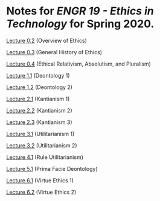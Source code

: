 # Notes for *ENGR 19 - Ethics in Technology* for Spring 2020.

[Lecture 0.2](https://github.com/csn3rd/ENGR19Spring2020/blob/master/Lectures/Lecture%200.2.md) (Overview of Ethics)

[Lecture 0.3](https://github.com/csn3rd/ENGR19Spring2020/blob/master/Lectures/Lecture%200.3.md) (General History of Ethics)

[Lecture 0.4](https://github.com/csn3rd/ENGR19Spring2020/blob/master/Lectures/Lecture%200.4.md) (Ethical Relativism, Absolutism, and Pluralism)

[Lecture 1.1](https://github.com/csn3rd/ENGR19Spring2020/blob/master/Lectures/Lecture%201.1.md) (Deontology 1)

[Lecture 1.2](https://github.com/csn3rd/ENGR19Spring2020/blob/master/Lectures/Lecture%201.2.md) (Deontology 2)

[Lecture 2.1](https://github.com/csn3rd/ENGR19Spring2020/blob/master/Lectures/Lecture%202.1.md) (Kantianism 1)

[Lecture 2.2](https://github.com/csn3rd/ENGR19Spring2020/blob/master/Lectures/Lecture%202.2.md) (Kantianism 2)

[Lecture 2.3](https://github.com/csn3rd/ENGR19Spring2020/blob/master/Lectures/Lecture%202.3.md) (Kantianism 3)

[Lecture 3.1](https://github.com/csn3rd/ENGR19Spring2020/blob/master/Lectures/Lecture%203.1.md) (Utilitarianism 1)

[Lecture 3.2](https://github.com/csn3rd/ENGR19Spring2020/blob/master/Lectures/Lecture%203.2.md) (Utilitarianism 2)

[Lecture 4.1](https://github.com/csn3rd/ENGR19Spring2020/blob/master/Lectures/Lecture%204.1.md) (Rule Utilitarianism)

[Lecture 5.1](https://github.com/csn3rd/ENGR19Spring2020/blob/master/Lectures/Lecture%205.1.md) (Prima Facie Deontology)

[Lecture 6.1](https://github.com/csn3rd/ENGR19Spring2020/blob/master/Lectures/Lecture%206.1.md) (Virtue Ethics 1)

[Lecture 6.2](https://github.com/csn3rd/ENGR19Spring2020/blob/master/Lectures/Lecture%206.2.md) (Virtue Ethics 2)
